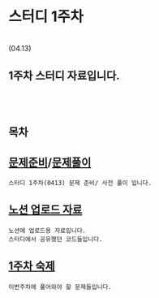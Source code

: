 # 스터디 1주차
</br>
 (04.13)

 1주차 스터디 자료입니다.
-

</br></br>

## 목차


[문제준비](230413_1w_q.ipynb)/[문제풀이](230412_1w_q_pre.ipynb)
-
    스터디 1주차(0413) 문제 준비/ 사전 풀이 입니다.

[노션 업로드 자료](230413_1w_Notion_nb.ipynb)
-
    노션에 업로드용 자료입니다.
    스터디에서 공유했던 코드들입니다.

[1주차 숙제](230413_1w_hw.ipynb)
-
    이번주차에 풀어와야 할 문제들입니다.
